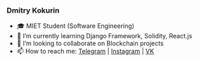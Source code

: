 ### Dmitry Kokurin 

- 🎓 MIET Student (Software Engineering)
- 🌱 I’m currently learning Django Framework, Solidity, React.js
- 👯 I’m looking to collaborate on Blockchain projects
- 📫 How to reach me:  [Telegram](https://t.me/kokurcho) | [Instagram](https://www.instagram.com/kokurcho/) | [VK](https://vk.com/kokurcho)


